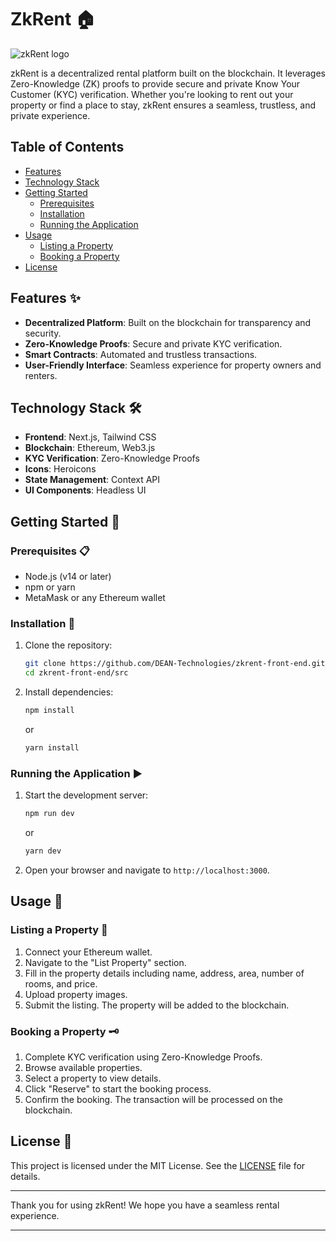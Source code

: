 # ZkRent 🏠

![zkRent logo](https://github.com/DEAN-Technologies/zkrent-front-end/assets/72448226/4c43499e-63e8-4e56-afe4-78cdb153bc1f)

zkRent is a decentralized rental platform built on the blockchain. It leverages Zero-Knowledge (ZK) proofs to provide secure and private Know Your Customer (KYC) verification. Whether you're looking to rent out your property or find a place to stay, zkRent ensures a seamless, trustless, and private experience.

## Table of Contents

- [Features](#features)
- [Technology Stack](#technology-stack)
- [Getting Started](#getting-started)
  - [Prerequisites](#prerequisites)
  - [Installation](#installation)
  - [Running the Application](#running-the-application)
- [Usage](#usage)
  - [Listing a Property](#listing-a-property)
  - [Booking a Property](#booking-a-property)
- [License](#license)

## Features ✨

- **Decentralized Platform**: Built on the blockchain for transparency and security.
- **Zero-Knowledge Proofs**: Secure and private KYC verification.
- **Smart Contracts**: Automated and trustless transactions.
- **User-Friendly Interface**: Seamless experience for property owners and renters.

## Technology Stack 🛠️

- **Frontend**: Next.js, Tailwind CSS
- **Blockchain**: Ethereum, Web3.js
- **KYC Verification**: Zero-Knowledge Proofs
- **Icons**: Heroicons
- **State Management**: Context API
- **UI Components**: Headless UI

## Getting Started 🚀

### Prerequisites 📋

- Node.js (v14 or later)
- npm or yarn
- MetaMask or any Ethereum wallet

### Installation 🔧

1. Clone the repository:

    ```bash
    git clone https://github.com/DEAN-Technologies/zkrent-front-end.git
    cd zkrent-front-end/src
    ```

2. Install dependencies:

    ```bash
    npm install
    ```

    or

    ```bash
    yarn install
    ```

### Running the Application ▶️

1. Start the development server:

    ```bash
    npm run dev
    ```

    or

    ```bash
    yarn dev
    ```

2. Open your browser and navigate to `http://localhost:3000`.

## Usage 📖

### Listing a Property 🏡

1. Connect your Ethereum wallet.
2. Navigate to the "List Property" section.
3. Fill in the property details including name, address, area, number of rooms, and price.
4. Upload property images.
5. Submit the listing. The property will be added to the blockchain.

### Booking a Property 🗝️

1. Complete KYC verification using Zero-Knowledge Proofs.
2. Browse available properties.
3. Select a property to view details.
4. Click "Reserve" to start the booking process.
5. Confirm the booking. The transaction will be processed on the blockchain.

## License 📄

This project is licensed under the MIT License. See the [LICENSE](LICENSE) file for details.

---

Thank you for using zkRent! We hope you have a seamless rental experience.

---
